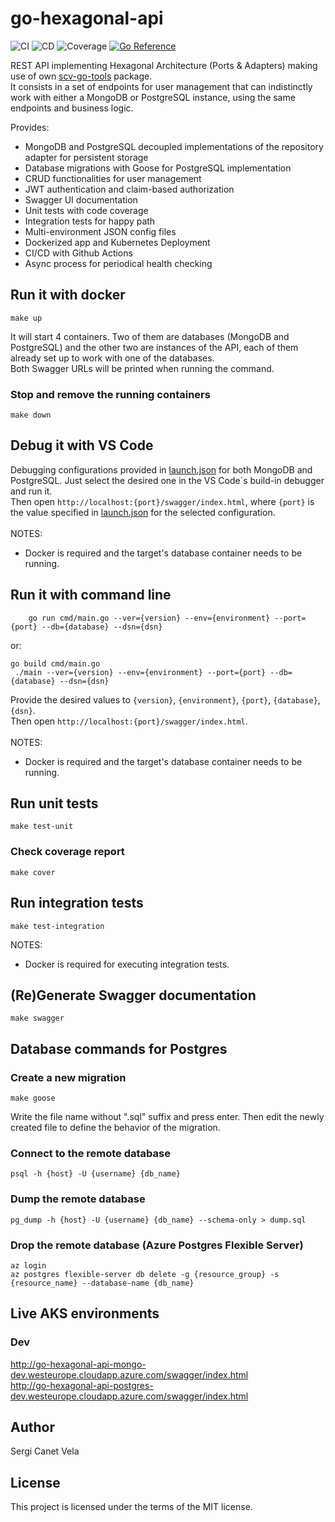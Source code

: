 # go-hexagonal-api
![CI](https://github.com/sergicanet9/go-hexagonal-api/actions/workflows/ci.yml/badge.svg)
![CD](https://github.com/sergicanet9/go-hexagonal-api/actions/workflows/cd.yml/badge.svg)
![Coverage](https://img.shields.io/badge/Coverage-93.1%25-brightgreen)
[![Go Reference](https://pkg.go.dev/badge/github.com/sergicanet9/go-hexagonal-api.svg)](https://pkg.go.dev/github.com/sergicanet9/go-hexagonal-api)

REST API implementing Hexagonal Architecture (Ports & Adapters) making use of own [scv-go-tools](https://github.com/sergicanet9/scv-go-tools) package.
<br />
It consists in a set of endpoints for user management that can indistinctly work with either a MongoDB or PostgreSQL instance, using the same endpoints and business logic.

Provides:
- MongoDB and PostgreSQL decoupled implementations of the repository adapter for persistent storage
- Database migrations with Goose for PostgreSQL implementation
- CRUD functionalities for user management
- JWT authentication and claim-based authorization
- Swagger UI documentation
- Unit tests with code coverage
- Integration tests for happy path
- Multi-environment JSON config files
- Dockerized app and Kubernetes Deployment
- CI/CD with Github Actions
- Async process for periodical health checking

## Run it with docker
```
make up
```
It will start 4 containers. Two of them are databases (MongoDB and PostgreSQL) and the other two are instances of the API, each of them already set up to work with one of the databases.
<br />
Both Swagger URLs will be printed when running the command.

### Stop and remove the running containers
```
make down
```

## Debug it with VS Code
Debugging configurations provided in [launch.json](https://github.com/sergicanet9/go-hexagonal-api/blob/main/.vscode/launch.json) for both MongoDB and PostgreSQL. Just select the desired one in the VS Code´s build-in debugger and run it.
<br />
Then open `http://localhost:{port}/swagger/index.html`, where `{port}` is the value specified in [launch.json](https://github.com/sergicanet9/go-hexagonal-api/blob/main/.vscode/launch.json) for the selected configuration.
<br />
<br />
NOTES:
- Docker is required and the target's database container needs to be running.

## Run it with command line
```
    go run cmd/main.go --ver={version} --env={environment} --port={port} --db={database} --dsn={dsn}
```
or:
```
go build cmd/main.go
 ./main --ver={version} --env={environment} --port={port} --db={database} --dsn={dsn}
```
Provide the desired values to `{version}`, `{environment}`, `{port}`, `{database}`, `{dsn}`.
<br />
Then open `http://localhost:{port}/swagger/index.html`.
<br />
<br />
NOTES:
- Docker is required and the target's database container needs to be running.

## Run unit tests
```
make test-unit
```

### Check coverage report
```
make cover
```

## Run integration tests
```
make test-integration
```
 NOTES:
- Docker is required for executing integration tests.

## (Re)Generate Swagger documentation
```
make swagger
```

## Database commands for Postgres
### Create a new migration
```
make goose
```
Write the file name without ".sql" suffix and press enter.
Then edit the newly created file to define the behavior of the migration.

### Connect to the remote database
```
psql -h {host} -U {username} {db_name}
```

### Dump the remote database
```
pg_dump -h {host} -U {username} {db_name} --schema-only > dump.sql
```

### Drop the remote database (Azure Postgres Flexible Server)
```
az login
az postgres flexible-server db delete -g {resource_group} -s {resource_name} --database-name {db_name}
```

## Live AKS environments
### Dev
http://go-hexagonal-api-mongo-dev.westeurope.cloudapp.azure.com/swagger/index.html
<br />
http://go-hexagonal-api-postgres-dev.westeurope.cloudapp.azure.com/swagger/index.html

## Author
Sergi Canet Vela

## License
This project is licensed under the terms of the MIT license.
